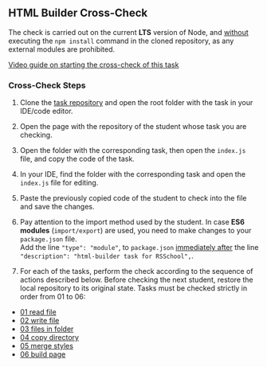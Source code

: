## HTML Builder Cross-Check

The check is carried out on the current **LTS** version of Node, and <u>without</u> executing the `npm install` command in the cloned repository, as any external modules are prohibited.

[Video guide on starting the cross-check of this task](https://www.youtube.com/watch?v=zBgZmJeIpRo)

### Cross-Check Steps

1. Clone the [task repository](https://github.com/rolling-scopes-school/HTML-builder) and open the root folder with the task in your IDE/code editor.

2. Open the page with the repository of the student whose task you are checking.

3. Open the folder with the corresponding task, then open the `index.js` file, and copy the code of the task.

4. In your IDE, find the folder with the corresponding task and open the `index.js` file for editing.

5. Paste the previously copied code of the student to check into the file and save the changes.

6. Pay attention to the import method used by the student. In case **ES6 modules** (`import/export`) are used, you need to make changes to your `package.json` file.  
Add the line `"type": "module"`, to `package.json` <u>immediately after</u> the line `"description": "html-builder task for RSSchool",`.

7. For each of the tasks, perform the check according to the sequence of actions described below. Before checking the next student, restore the local repository to its original state. Tasks must be checked strictly in order from 01 to 06:

- [01 read file](https://github.com/rolling-scopes-school/HTML-builder/wiki/Check-01-read-file)
- [02 write file](https://github.com/rolling-scopes-school/HTML-builder/wiki/Check-02-write-file)
- [03 files in folder](https://github.com/rolling-scopes-school/HTML-builder/wiki/Check-03-files-in-folder)
- [04 copy directory](https://github.com/rolling-scopes-school/HTML-builder/wiki/Check-04-copy-directory)
- [05 merge styles](https://github.com/rolling-scopes-school/HTML-builder/wiki/Check-05-merge-styles)
- [06 build page](https://github.com/rolling-scopes-school/HTML-builder/wiki/Check-06-build-page)
